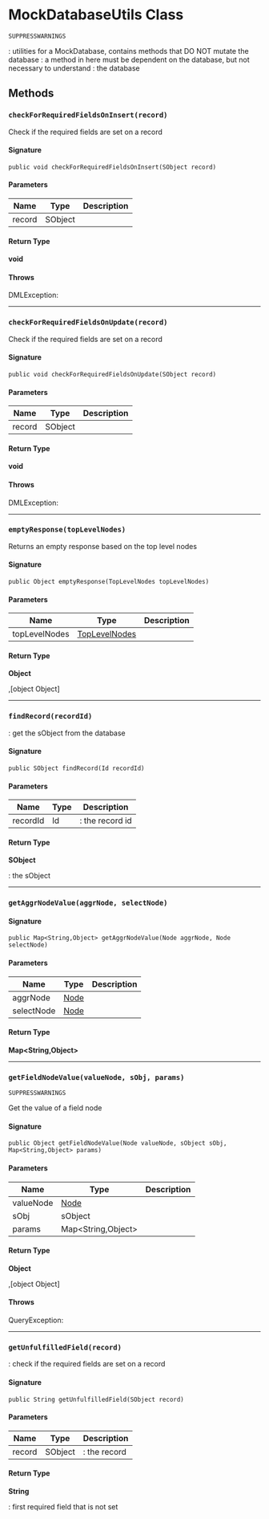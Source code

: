 # MockDatabaseUtils Class

`SUPPRESSWARNINGS`

: utilities for a MockDatabase, contains methods that DO NOT mutate the database 
: a method in here must be dependent on the database, but not necessary to understand 
: the database

## Methods
### `checkForRequiredFieldsOnInsert(record)`

Check if the required fields are set on a record

#### Signature
```apex
public void checkForRequiredFieldsOnInsert(SObject record)
```

#### Parameters
| Name | Type | Description |
|------|------|-------------|
| record | SObject |  |

#### Return Type
**void**

#### Throws
DMLException: 

---

### `checkForRequiredFieldsOnUpdate(record)`

Check if the required fields are set on a record

#### Signature
```apex
public void checkForRequiredFieldsOnUpdate(SObject record)
```

#### Parameters
| Name | Type | Description |
|------|------|-------------|
| record | SObject |  |

#### Return Type
**void**

#### Throws
DMLException: 

---

### `emptyResponse(topLevelNodes)`

Returns an empty response based on the top level nodes

#### Signature
```apex
public Object emptyResponse(TopLevelNodes topLevelNodes)
```

#### Parameters
| Name | Type | Description |
|------|------|-------------|
| topLevelNodes | [TopLevelNodes](TopLevelNodes.md) |  |

#### Return Type
**Object**

,[object Object]

---

### `findRecord(recordId)`

: get the sObject from the database

#### Signature
```apex
public SObject findRecord(Id recordId)
```

#### Parameters
| Name | Type | Description |
|------|------|-------------|
| recordId | Id | : the record id |

#### Return Type
**SObject**

: the sObject

---

### `getAggrNodeValue(aggrNode, selectNode)`

#### Signature
```apex
public Map<String,Object> getAggrNodeValue(Node aggrNode, Node selectNode)
```

#### Parameters
| Name | Type | Description |
|------|------|-------------|
| aggrNode | [Node](Node.md) |  |
| selectNode | [Node](Node.md) |  |

#### Return Type
**Map&lt;String,Object&gt;**

---

### `getFieldNodeValue(valueNode, sObj, params)`

`SUPPRESSWARNINGS`

Get the value of a field node

#### Signature
```apex
public Object getFieldNodeValue(Node valueNode, sObject sObj, Map<String,Object> params)
```

#### Parameters
| Name | Type | Description |
|------|------|-------------|
| valueNode | [Node](Node.md) |  |
| sObj | sObject |  |
| params | Map&lt;String,Object&gt; |  |

#### Return Type
**Object**

,[object Object]

#### Throws
QueryException: 

---

### `getUnfulfilledField(record)`

: check if the required fields are set on a record

#### Signature
```apex
public String getUnfulfilledField(SObject record)
```

#### Parameters
| Name | Type | Description |
|------|------|-------------|
| record | SObject | : the record |

#### Return Type
**String**

: first required field that is not set